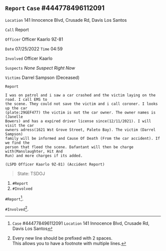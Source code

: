 `Report`
`Case` #444778496112091
---
`Location` 141 Innocence Blvd, Crusade Rd, Davis Los Santos

`Call` Report

`Officer` Officer Kaarlo 9Z-81

`Date` 07/25/2022 `Time` 04:59

`Involved` Officer Kaarlo

`Suspects` *None Suspect Right Now*

`Victims` Darrel Sampson (Deceased)

`Report`
```
I was on patrol and i saw a car crashed and the victim laying on the road. I call EMS to
the scene. They could not save the victim and i call coroner. I looks up the car
(plate:29GEF477) the victim is not the car owner. The owner names is (Janelle
Bowers) and has a expired driver license since(12/11/2021). I will visit the car
owners adress(1621 Wst Grove Street, Paleto Bay). The victim (Darrel Sampson)
family will be informed and Cause Of Death (From the car accident). If we find the
person that fleed the scene. Dafantant will then be charge with(Manslaughter, Hit And
Run) and more charges if its added.

(LSPD Officer Kaarlo 9Z-81) (Accident Report)
```
> State: TSDOJ

1. `#Report`
2. `#Involved`

`#Report`[^1].

`#Involved`[^2].  

[^1]: `Case` #444778496112091
  `Location` 141 Innocence Blvd, Crusade Rd, Davis Los Santos
[^2]: Every new line should be prefixed with 2 spaces.  
  This allows you to have a footnote with multiple lines.
